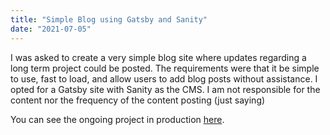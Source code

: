 ```yaml
---
title: "Simple Blog using Gatsby and Sanity"
date: "2021-07-05"
---
```


I was asked to create a very simple blog site where updates regarding a long term project could be posted. The requirements were that it be simple to use, fast to load, and allow users to add blog posts without assistance. I opted for a Gatsby site with Sanity as the CMS. I am not responsible for the content nor the frequency of the content posting (just saying)

You can see the ongoing project in production [here](https://hanahanparks.com/).
